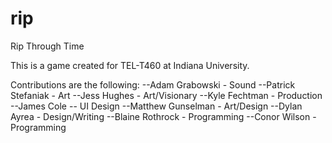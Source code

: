 rip
===

Rip Through Time

This is a game created for TEL-T460 at Indiana University.

Contributions are the following:
--Adam Grabowski - Sound
--Patrick Stefaniak - Art
--Jess Hughes - Art/Visionary
--Kyle Fechtman - Production
--James Cole -- UI Design
--Matthew Gunselman - Art/Design
--Dylan Ayrea - Design/Writing
--Blaine Rothrock - Programming
--Conor Wilson - Programming